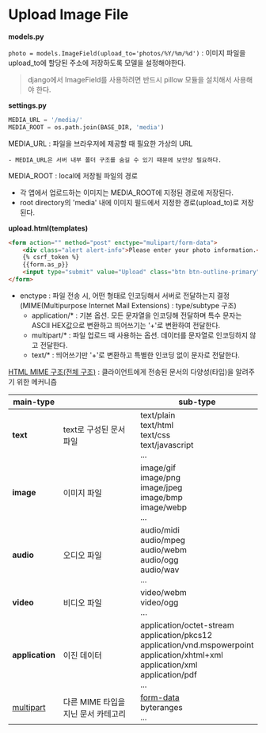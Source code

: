 # Upload Image File

**models.py**

```photo = models.ImageField(upload_to='photos/%Y/%m/%d')``` : 이미지 파일을 upload_to에 할당된 주소에 저장하도록 모델을 설정해야한다.

> django에서 ImageField를 사용하려면 반드시 pillow 모듈을 설치해서 사용해야 한다.



**settings.py**

```python
MEDIA_URL = '/media/'
MEDIA_ROOT = os.path.join(BASE_DIR, 'media')
```

MEDIA_URL : 파일을 브라우저에 제공할 때 필요한 가상의 URL

	- MEDIA_URL은 서버 내부 폴더 구조를 숨길 수 있기 때문에 보안상 필요하다.

MEDIA_ROOT : local에 저장될 파일의 경로

- 각 앱에서 업로드하는 이미지는 MEDIA_ROOT에 지정된 경로에 저장된다.
- root directory의 'media' 내에 이미지 필드에서 지정한 경로(upload_to)로 저장된다.



**upload.html(templates)**

```html
<form action="" method="post" enctype="mulipart/form-data">
    <div class="alert alert-info">Please enter your photo information.</div>
    {% csrf_token %}
    {{form.as_p}}
    <input type="submit" value="Upload" class="btn btn-outline-primary">
</form>
```

- enctype : 파일 전송 시, 어떤 형태로 인코딩해서 서버로 전달하는지 결정(MIME(Multipurpose Internet Mail Extensions) : type/subtype 구조)
  - application/* : 기본 옵션. 모든 문자열을 인코딩해 전달하며 특수 문자는 ASCII HEX값으로 변환하고 띄어쓰기는 '+'로 변환하여 전달한다.
  - multipart/* : 파일 업로드 때 사용하는 옵션. 데이터를 문자열로 인코딩하지 않고 전달한다.
  - text/* : 띄어쓰기만 '+'로 변환하고 특별한 인코딩 없이 문자로 전달한다.

[HTML MIME 구조](https://developer.mozilla.org/ko/docs/Web/HTTP/Basics_of_HTTP/MIME_types)[(전체 구조)](https://developer.mozilla.org/en-US/docs/Web/HTTP/Basics_of_HTTP/MIME_types/Complete_list_of_MIME_types) : 클라이언트에게 전송된 문서의 다양성(타입)을 알려주기 위한 메커니즘

| main-type                                                    |                                     | sub-type                                                     |
| ------------------------------------------------------------ | ----------------------------------- | ------------------------------------------------------------ |
| **text**                                                     | text로 구성된 문서 파일             | text/plain<br />text/html<br />text/css<br />text/javascript<br />... |
| **image**                                                    | 이미지 파일                         | image/gif<br />image/png<br />image/jpeg<br />image/bmp<br />image/webp<br />... |
| **audio**                                                    | 오디오 파일                         | audio/midi<br />audio/mpeg<br />audio/webm<br />audio/ogg<br />audio/wav<br />... |
| **video**                                                    | 비디오 파일                         | video/webm<br />video/ogg<br />…                             |
| **application**                                              | 이진 데이터                         | application/octet-stream<br />application/pkcs12<br />application/vnd.mspowerpoint<br />application/xhtml+xml<br />application/xml<br />application/pdf<br />... |
| [multipart](https://developer.mozilla.org/ko/docs/Web/HTTP/Basics_of_HTTP/MIME_types#%EB%A9%80%ED%8B%B0%ED%8C%8C%ED%8A%B8_%ED%83%80%EC%9E%85) | 다른 MIME 타입을 지닌 문서 카테고리 | [form-data](https://developer.mozilla.org/ko/docs/Web/HTTP/Basics_of_HTTP/MIME_types#multipartform-data)<br />byteranges<br />... |

